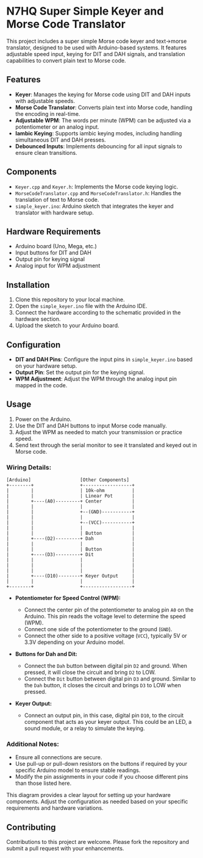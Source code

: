 # N7HQ Super Simple Keyer and Morse Code Translator

This project includes a super simple Morse code keyer and text->morse translator, designed to be used with Arduino-based systems. It features adjustable speed input, keying for DIT and DAH signals, and translation capabilities to convert plain text to Morse code.

## Features

- **Keyer**: Manages the keying for Morse code using DIT and DAH inputs with adjustable speeds.
- **Morse Code Translator**: Converts plain text into Morse code, handling the encoding in real-time.
- **Adjustable WPM**: The words per minute (WPM) can be adjusted via a potentiometer or an analog input.
- **Iambic Keying**: Supports iambic keying modes, including handling simultaneous DIT and DAH presses.
- **Debounced Inputs**: Implements debouncing for all input signals to ensure clean transitions.

## Components

- `Keyer.cpp` and `Keyer.h`: Implements the Morse code keying logic.
- `MorseCodeTranslator.cpp` and `MorseCodeTranslator.h`: Handles the translation of text to Morse code.
- `simple_keyer.ino`: Arduino sketch that integrates the keyer and translator with hardware setup.

## Hardware Requirements

- Arduino board (Uno, Mega, etc.)
- Input buttons for DIT and DAH
- Output pin for keying signal
- Analog input for WPM adjustment

## Installation

1. Clone this repository to your local machine.
2. Open the `simple_keyer.ino` file with the Arduino IDE.
3. Connect the hardware according to the schematic provided in the hardware section.
4. Upload the sketch to your Arduino board.

## Configuration

- **DIT and DAH Pins**: Configure the input pins in `simple_keyer.ino` based on your hardware setup.
- **Output Pin**: Set the output pin for the keying signal.
- **WPM Adjustment**: Adjust the WPM through the analog input pin mapped in the code.

## Usage

1. Power on the Arduino.
2. Use the DIT and DAH buttons to input Morse code manually.
3. Adjust the WPM as needed to match your transmission or practice speed.
4. Send text through the serial monitor to see it translated and keyed out in Morse code.

### Wiring Details:


```
[Arduino]                  [Other Components]
+--------+                 +------------------+
|        |                 | 10k-ohm          |
|        |                 | Linear Pot       |
|        +----(A0)---------+ Center           |
|        |                 |                  |
|        |                 +--(GND)-----------+
|        |                 |                  |
|        |                 +--(VCC)-----------+
|        |                 |                  |
|        |                 | Button           |
|        +----(D2)---------+ Dah              |
|        |                 |                  |
|        |                 | Button           |
|        +----(D3)---------+ Dit              |
|        |                 |                  |
|        |                 |                  |
|        |                 |                  |
|        +----(D10)--------+ Keyer Output     |
|        |                 |                  |
+--------+                 +------------------+
```
- **Potentiometer for Speed Control (WPM):**
  - Connect the center pin of the potentiometer to analog pin `A0` on the Arduino. This pin reads the voltage level to determine the speed (WPM).
  - Connect one side of the potentiometer to the ground (`GND`).
  - Connect the other side to a positive voltage (`VCC`), typically 5V or 3.3V depending on your Arduino model.

- **Buttons for Dah and Dit:**
  - Connect the `Dah` button between digital pin `D2` and ground. When pressed, it will close the circuit and bring `D2` to LOW.
  - Connect the `Dit` button between digital pin `D3` and ground. Similar to the `Dah` button, it closes the circuit and brings `D3` to LOW when pressed.

- **Keyer Output:**
  - Connect an output pin, in this case, digital pin `D10`, to the circuit component that acts as your keyer output. This could be an LED, a sound module, or a relay to simulate the keying.

### Additional Notes:
- Ensure all connections are secure.
- Use pull-up or pull-down resistors on the buttons if required by your specific Arduino model to ensure stable readings.
- Modify the pin assignments in your code if you choose different pins than those listed here.

This diagram provides a clear layout for setting up your hardware components. Adjust the configuration as needed based on your specific requirements and hardware variations.

## Contributing

Contributions to this project are welcome. Please fork the repository and submit a pull request with your enhancements.

